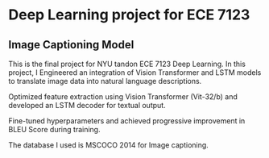 # Deep Learning project for ECE 7123
## Image Captioning Model 
This is the final project for NYU tandon ECE 7123 Deep Learning. In this project, I Engineered an integration of Vision Transformer and LSTM models to translate image data into natural language descriptions. 

Optimized feature extraction using Vision Transformer (Vit-32/b) and developed an LSTM decoder for textual output. 

Fine-tuned hyperparameters and achieved progressive improvement in BLEU Score during training.

The database I used is MSCOCO 2014 for Image captioning.
